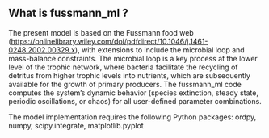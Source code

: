 
## What is fussmann_ml ?

The present model is based on the Fussmann food web
(https://onlinelibrary.wiley.com/doi/pdfdirect/10.1046/j.1461-0248.2002.00329.x), with extensions to include the microbial
loop and mass-balance constraints.
The microbial loop is a key process at the lower level of the trophic network, where bacteria facilitate the
recycling of detritus from higher trophic levels into nutrients, which are subsequently available for the growth of primary producers.
The fussmann_ml code computes the system’s dynamic behavior (species extinction, steady state, periodic oscillations, or
chaos) for all user-defined parameter combinations.

The model implementation requires the following Python packages: ordpy, numpy, scipy.integrate, matplotlib.pyplot



